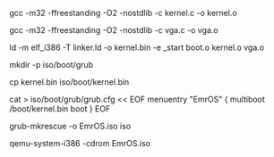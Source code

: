 gcc -m32 -ffreestanding -O2 -nostdlib -c kernel.c -o kernel.o

gcc -m32 -ffreestanding -O2 -nostdlib -c vga.c -o vga.o

ld -m elf_i386 -T linker.ld -o kernel.bin -e _start boot.o kernel.o vga.o

mkdir -p iso/boot/grub

cp kernel.bin iso/boot/kernel.bin

cat > iso/boot/grub/grub.cfg << EOF
menuentry "EmrOS" {
    multiboot /boot/kernel.bin
    boot
}
EOF


grub-mkrescue -o EmrOS.iso iso

qemu-system-i386 -cdrom EmrOS.iso